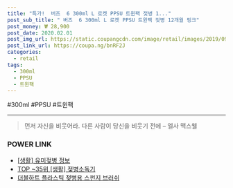 ```yaml
--- 
title: "특가!  버즈  6 300ml L 로켓 PPSU 트윈팩 젖병 1..." 
post_sub_title: " 버즈  6 300ml L 로켓 PPSU 트윈팩 젖병 12개월 핑크" 
post_money: ₩ 28,900 
post_date: 2020.02.01 
post_img_url: https://static.coupangcdn.com/image/retail/images/2019/09/09/17/1/e7d54374-50bc-4ab1-bfa9-d69c42e883e6.jpg 
post_link_url: https://coupa.ng/bnRF2J 
categories: 
  - retail 
tags: 
  - 300ml 
  - PPSU 
  - 트윈팩 
--- 
```

  #300ml #PPSU #트윈팩 
<hr> 

> 먼저 자신을 비웃어라. 다른 사람이 당신을 비웃기 전에  – 엘사 맥스웰 


### POWER LINK

* <a href="https://blog.naver.com/fasyy4321/221759496934" target="_blank"> [생활] 유미젖병 정보 </a>
* <a href="https://blog.naver.com/an0733/221792052851" target="_blank"> TOP ~35위 [생활] 젖병소독기</a>
* <a href="https://blog.naver.com/santokki14/221780648031" target="_blank">더블하트 플라스틱 젖병용 스펀지 브러쉬</a>
